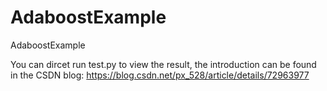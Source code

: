 # AdaboostExample
AdaboostExample

You can dircet run test.py to view the result, the introduction can be found in the CSDN blog:
https://blog.csdn.net/px_528/article/details/72963977
